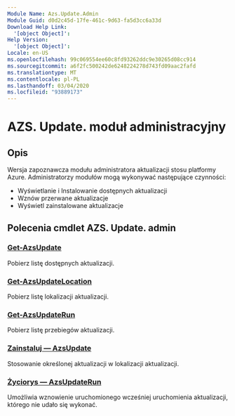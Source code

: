 ```yaml
---
Module Name: Azs.Update.Admin
Module Guid: d0d2c45d-17fe-461c-9d63-fa5d3cc6a33d
Download Help Link:
  '[object Object]': 
Help Version:
  '[object Object]': 
Locale: en-US
ms.openlocfilehash: 99c069554ee60c8fd93262ddc9e30265d08cc914
ms.sourcegitcommit: a6f2fc500242de6248224278d743fd09aac2fafd
ms.translationtype: MT
ms.contentlocale: pl-PL
ms.lasthandoff: 03/04/2020
ms.locfileid: "93889173"
---
```

# AZS. Update. moduł administracyjny
## Opis
Wersja zapoznawcza modułu administratora aktualizacji stosu platformy Azure.  Administratorzy modułów mogą wykonywać następujące czynności:
- Wyświetlanie i Instalowanie dostępnych aktualizacji
- Wznów przerwane aktualizacje
- Wyświetl zainstalowane aktualizacje

## Polecenia cmdlet AZS. Update. admin
### [Get-AzsUpdate](Get-AzsUpdate.md)
Pobierz listę dostępnych aktualizacji.

### [Get-AzsUpdateLocation](Get-AzsUpdateLocation.md)
Pobierz listę lokalizacji aktualizacji.

### [Get-AzsUpdateRun](Get-AzsUpdateRun.md)
Pobierz listę przebiegów aktualizacji.

### [Zainstaluj — AzsUpdate](Install-AzsUpdate.md)
Stosowanie określonej aktualizacji w lokalizacji aktualizacji.

### [Życiorys — AzsUpdateRun](Resume-AzsUpdateRun.md)
Umożliwia wznowienie uruchomionego wcześniej uruchomienia aktualizacji, którego nie udało się wykonać.

